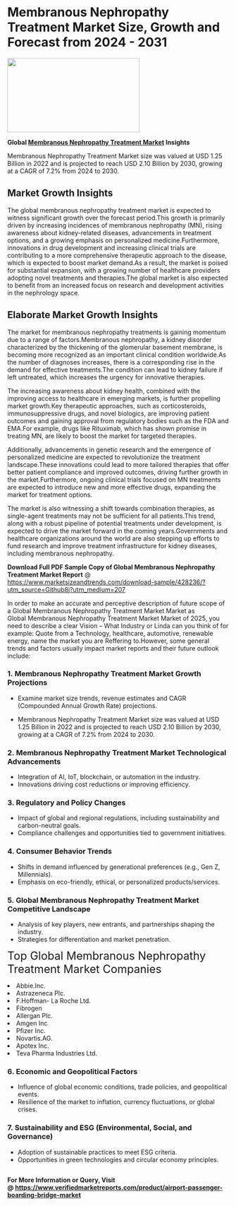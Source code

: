 <H1>Membranous Nephropathy Treatment Market Size, Growth and Forecast from 2024 - 2031</H1><img class="aligncenter size-medium wp-image-584254" src="https://thirdeyenews.in/wp-content/uploads/2024/09/Global-Market-Research-300x168.jpeg" alt="" width="300" height="168" /><p><strong>Global&nbsp;<a href="https://www.marketsizeandtrends.com/download-sample/428236/?utm_source=Github8j?utm_medium=207">Membranous Nephropathy Treatment Market</a> Insights</strong></p><p>Membranous Nephropathy Treatment Market size was valued at USD 1.25 Billion in 2022 and is projected to reach USD 2.10 Billion by 2030, growing at a CAGR of 7.2% from 2024 to 2030.</p><p><h2>Market Growth Insights</h2> <p>The global membranous nephropathy treatment market is expected to witness significant growth over the forecast period.This growth is primarily driven by increasing incidences of membranous nephropathy (MN), rising awareness about kidney-related diseases, advancements in treatment options, and a growing emphasis on personalized medicine.Furthermore, innovations in drug development and increasing clinical trials are contributing to a more comprehensive therapeutic approach to the disease, which is expected to boost market demand.As a result, the market is poised for substantial expansion, with a growing number of healthcare providers adopting novel treatments and therapies.The global market is also expected to benefit from an increased focus on research and development activities in the nephrology space.</p> <h2>Elaborate Market Growth Insights</h2> <p>The market for membranous nephropathy treatments is gaining momentum due to a range of factors.Membranous nephropathy, a kidney disorder characterized by the thickening of the glomerular basement membrane, is becoming more recognized as an important clinical condition worldwide.As the number of diagnoses increases, there is a corresponding rise in the demand for effective treatments.The condition can lead to kidney failure if left untreated, which increases the urgency for innovative therapies.</p> <p>The increasing awareness about kidney health, combined with the improving access to healthcare in emerging markets, is further propelling market growth.Key therapeutic approaches, such as corticosteroids, immunosuppressive drugs, and novel biologics, are improving patient outcomes and gaining approval from regulatory bodies such as the FDA and EMA.For example, drugs like Rituximab, which has shown promise in treating MN, are likely to boost the market for targeted therapies.</p> <p>Additionally, advancements in genetic research and the emergence of personalized medicine are expected to revolutionize the treatment landscape.These innovations could lead to more tailored therapies that offer better patient compliance and improved outcomes, driving further growth in the market.Furthermore, ongoing clinical trials focused on MN treatments are expected to introduce new and more effective drugs, expanding the market for treatment options.</p> <p>The market is also witnessing a shift towards combination therapies, as single-agent treatments may not be sufficient for all patients.This trend, along with a robust pipeline of potential treatments under development, is expected to drive the market forward in the coming years.Governments and healthcare organizations around the world are also stepping up efforts to fund research and improve treatment infrastructure for kidney diseases, including membranous nephropathy.</p> <p><span class=""><strong>Download Full PDF Sample Copy of Global Membranous Nephropathy Treatment Market Report</strong> @ <a href="https://www.marketsizeandtrends.com/download-sample/428236/?utm_source=Github8j?utm_medium=207" target="_blank">https://www.marketsizeandtrends.com/download-sample/428236/?utm_source=Github8j?utm_medium=207</a></span></p><p>In order to make an accurate and perceptive description of future scope of a Global&nbsp;Membranous Nephropathy Treatment Market Market as Global&nbsp;Membranous Nephropathy Treatment Market Market of 2025, you need to describe a clear Vision &ndash; What Industry or Linda can you think of for example: Quote from a Technology, healthcare, automotive, renewable energy, name the market you are Reffering to.However, some general trends and factors usually impact market reports and their future outlook include:</p><h3>1.&nbsp;<strong>Membranous Nephropathy Treatment Market Growth Projections</strong></h3><ul><li>Examine market size trends, revenue estimates and CAGR (Compounded Annual Growth Rate) projections.</li><li><p>Membranous Nephropathy Treatment Market size was valued at USD 1.25 Billion in 2022 and is projected to reach USD 2.10 Billion by 2030, growing at a CAGR of 7.2% from 2024 to 2030.</p></li></ul><h3>2.&nbsp;<strong>Membranous Nephropathy Treatment Market Technological Advancements</strong></h3><ul><li>Integration of AI, IoT, blockchain, or automation in the industry.</li><li>Innovations driving cost reductions or improving efficiency.</li></ul><h3>3.&nbsp;<strong>Regulatory and Policy Changes</strong></h3><ul><li>Impact of global and regional regulations, including sustainability and carbon-neutral goals.</li><li>Compliance challenges and opportunities tied to government initiatives.</li></ul><h3>4.&nbsp;<strong>Consumer Behavior Trends</strong></h3><ul><li>Shifts in demand influenced by generational preferences (e.g., Gen Z, Millennials).</li><li>Emphasis on eco-friendly, ethical, or personalized products/services.</li></ul><h3>5.&nbsp;<strong>Global Membranous Nephropathy Treatment Market Competitive Landscape</strong></h3><ul><li>Analysis of key players, new entrants, and partnerships shaping the industry.</li><li>Strategies for differentiation and market penetration.</li></ul><p data-pm-slice="1 1 []"><span style="color: inherit; font-family: inherit; font-size: 25px;">Top Global Membranous Nephropathy Treatment Market Companies</span></p><div class="" data-test-id=""><p><li>Abbie.Inc.</li><li> Astrazeneca Plc.</li><li> F.Hoffman- La Roche Ltd.</li><li> Fibrogen</li><li> Allergan Plc.</li><li> Amgen Inc</li><li> Pfizer Inc.</li><li> Novartis.AG.</li><li> Apotex Inc.</li><li> Teva Pharma Industries Ltd.</li></p></div><h3>6.&nbsp;<strong>Economic and Geopolitical Factors</strong></h3><ul><li>Influence of global economic conditions, trade policies, and geopolitical events.</li><li>Resilience of the market to inflation, currency fluctuations, or global crises.</li></ul><h3>7.&nbsp;<strong>Sustainability and ESG (Environmental, Social, and Governance)</strong></h3><ul><li>Adoption of sustainable practices to meet ESG criteria.</li><li>Opportunities in green technologies and circular economy principles.</li></ul><h2><strong style="font-size: 14px;">For More Information or Query, Visit @&nbsp;</strong><a style="background-color: #ffffff; font-size: 14px;" href="https://www.marketsizeandtrends.com/report/membranous-nephropathy-treatment-market/" target="_blank">https://www.verifiedmarketreports.com/product/airport-passenger-boarding-bridge-market</a></h2>